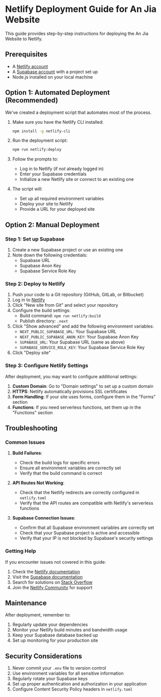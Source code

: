 # Netlify Deployment Guide for An Jia Website

This guide provides step-by-step instructions for deploying the An Jia Website to Netlify.

## Prerequisites

- A [Netlify account](https://app.netlify.com/signup)
- A [Supabase account](https://supabase.com/) with a project set up
- Node.js installed on your local machine

## Option 1: Automated Deployment (Recommended)

We've created a deployment script that automates most of the process.

1. Make sure you have the Netlify CLI installed:
   ```bash
   npm install -g netlify-cli
   ```

2. Run the deployment script:
   ```bash
   npm run netlify:deploy
   ```

3. Follow the prompts to:
   - Log in to Netlify (if not already logged in)
   - Enter your Supabase credentials
   - Initialize a new Netlify site or connect to an existing one

4. The script will:
   - Set up all required environment variables
   - Deploy your site to Netlify
   - Provide a URL for your deployed site

## Option 2: Manual Deployment

### Step 1: Set up Supabase

1. Create a new Supabase project or use an existing one
2. Note down the following credentials:
   - Supabase URL
   - Supabase Anon Key
   - Supabase Service Role Key

### Step 2: Deploy to Netlify

1. Push your code to a Git repository (GitHub, GitLab, or Bitbucket)
2. Log in to [Netlify](https://app.netlify.com/)
3. Click "New site from Git" and select your repository
4. Configure the build settings:
   - Build command: `npm run netlify:build`
   - Publish directory: `.next`
5. Click "Show advanced" and add the following environment variables:
   - `NEXT_PUBLIC_SUPABASE_URL`: Your Supabase URL
   - `NEXT_PUBLIC_SUPABASE_ANON_KEY`: Your Supabase Anon Key
   - `SUPABASE_URL`: Your Supabase URL (same as above)
   - `SUPABASE_SERVICE_ROLE_KEY`: Your Supabase Service Role Key
6. Click "Deploy site"

### Step 3: Configure Netlify Settings

After deployment, you may want to configure additional settings:

1. **Custom Domain**: Go to "Domain settings" to set up a custom domain
2. **HTTPS**: Netlify automatically provisions SSL certificates
3. **Form Handling**: If your site uses forms, configure them in the "Forms" section
4. **Functions**: If you need serverless functions, set them up in the "Functions" section

## Troubleshooting

### Common Issues

1. **Build Failures**:
   - Check the build logs for specific errors
   - Ensure all environment variables are correctly set
   - Verify that the build command is correct

2. **API Routes Not Working**:
   - Check that the Netlify redirects are correctly configured in `netlify.toml`
   - Verify that the API routes are compatible with Netlify's serverless functions

3. **Supabase Connection Issues**:
   - Confirm that all Supabase environment variables are correctly set
   - Check that your Supabase project is active and accessible
   - Verify that your IP is not blocked by Supabase's security settings

### Getting Help

If you encounter issues not covered in this guide:

1. Check the [Netlify documentation](https://docs.netlify.com/)
2. Visit the [Supabase documentation](https://supabase.com/docs)
3. Search for solutions on [Stack Overflow](https://stackoverflow.com/)
4. Join the [Netlify Community](https://community.netlify.com/) for support

## Maintenance

After deployment, remember to:

1. Regularly update your dependencies
2. Monitor your Netlify build minutes and bandwidth usage
3. Keep your Supabase database backed up
4. Set up monitoring for your production site

## Security Considerations

1. Never commit your `.env` file to version control
2. Use environment variables for all sensitive information
3. Regularly rotate your Supabase keys
4. Set up proper authentication and authorization in your application
5. Configure Content Security Policy headers in `netlify.toml`
